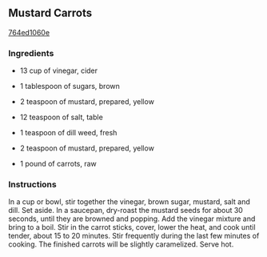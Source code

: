 ## Mustard Carrots

[764ed1060e](http://www.food.com/recipe/mustard-carrots-444847)

### Ingredients

 - 13 cup of vinegar, cider

 - 1 tablespoon of sugars, brown

 - 2 teaspoon of mustard, prepared, yellow

 - 12 teaspoon of salt, table

 - 1 teaspoon of dill weed, fresh

 - 2 teaspoon of mustard, prepared, yellow

 - 1 pound of carrots, raw

### Instructions

In a cup or bowl, stir together the vinegar, brown sugar, mustard, salt and dill. Set aside. In a saucepan, dry-roast the mustard seeds for about 30 seconds, until they are browned and popping. Add the vinegar mixture and bring to a boil. Stir in the carrot sticks, cover, lower the heat, and cook until tender, about 15 to 20 minutes. Stir frequently during the last few minutes of cooking. The finished carrots will be slightly caramelized. Serve hot.